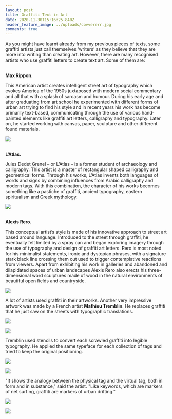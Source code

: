 ```yaml
---
layout: post
title: Graffiti Text in Art
date: 2020-11-30T15:16:25.840Z
header_feature_image: ../uploads/covvererr.jpg
comments: true
---
```

As you might have learnt already from my previous pieces of texts, some graffiti artists just call themselves ‘writers’ as they believe that they are more into writing than creating art. However, there are many recognised artists who use graffiti letters to create text art. Some of them are:

\
**Max Rippon.** 

This American artist creates intelligent street art of typography which evokes America of the 1950s juxtaposed with modern social commentary and all that with a splash of sarcasm and humour. During his early age and after graduating from art school he experimented with different forms of urban art trying to find his style and in recent years his work has become primarily text-based, communicating through the use of various hand-painted elements like graffiti art letters, calligraphy and typography. Later on, he started working with canvas, paper, sculpture and other different found materials. 

![](../uploads/01-max-rippon.jpg)

\
**L’Atlas.**

Jules Dedet Grenel – or L’Atlas – is a former student of archaeology and calligraphy. This artist is a master of rectangular shaped calligraphy and geometrical forms. Through his works, L’Atlas invents both languages of words and signs by combining influences from Arabic calligraphy and modern tags. With this combination, the character of his works becomes something like a pastiche of graffiti, ancient typography, eastern spiritualism and Greek mythology. 

![](../uploads/02-latlas.jpg)

\
**Alexis Rero.**

This conceptual artist’s style is made of his innovative approach to street art based around language. Introduced to the street through graffiti, he eventually felt limited by a spray can and began exploring imagery through the use of typography and design of graffiti art letters. Rero is most noted for his minimalist statements, ironic and dystopian phrases, with a signature stark black line crossing them out used to trigger contemplative reactions from viewers. Apart from exhibiting his work in galleries and abandoned and dilapidated spaces of urban landscapes Alexis Rero also erects his three-dimensional word sculptures made of wood in the natural environments of beautiful open fields and countryside.

![](../uploads/03-rero.jpg)

A lot of artists used graffiti in their artworks. Another very impressive artwork was made by a French artist **Mathieu Tremblin**. He replaces graffiti that he just saw on the streets with typographic translations. 

![](../uploads/mathei-1.jpg)

![](../uploads/mathei-2.jpg)

Tremblin used stencils to convert each scrawled graffiti into legible typography. He applied the same typeface for each collection of tags and tried to keep the original positioning. 

![](../uploads/mathei-3.jpg)

![](../uploads/mathei-4.jpg)

"It shows the analogy between the physical tag and the virtual tag, both in form and in substance," said [](http://demodetouslesjours.free.fr/)the artist. "Like keywords, which are markers of net surfing, graffiti are markers of urban drifting."

![](../uploads/mathei-5.jpg)

![](../uploads/mathei-6.jpg)